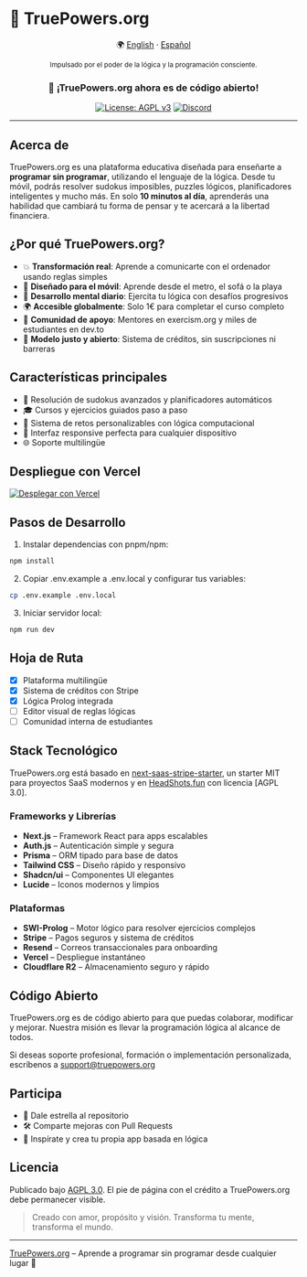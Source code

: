 # 🧠 TruePowers.org

<div align="center">

🌍 [English](README.md) · [Español](README.es.md)

<sup>Impulsado por el poder de la lógica y la programación consciente.</sup>

### 🎉 ¡TruePowers.org ahora es de código abierto!

[![License: AGPL v3](https://img.shields.io/badge/License-AGPL%20v3-blue.svg)](https://www.gnu.org/licenses/agpl-3.0)
[![Discord](https://img.shields.io/discord/1261197667053207608?color=7289da&label=Discord&logo=discord&logoColor=ffffff)](https://discord.gg/vdqwAcp7mf)

</div>

---

## Acerca de

TruePowers.org es una plataforma educativa diseñada para enseñarte a **programar sin programar**, utilizando el lenguaje de la lógica. Desde tu móvil, podrás resolver sudokus imposibles, puzzles lógicos, planificadores inteligentes y mucho más. En solo **10 minutos al día**, aprenderás una habilidad que cambiará tu forma de pensar y te acercará a la libertad financiera.

## ¿Por qué TruePowers.org?

- 💥 **Transformación real**: Aprende a comunicarte con el ordenador usando reglas simples
- 📱 **Diseñado para el móvil**: Aprende desde el metro, el sofá o la playa
- 🧠 **Desarrollo mental diario**: Ejercita tu lógica con desafíos progresivos
- 🌍 **Accesible globalmente**: Solo 1€ para completar el curso completo
- 🤝 **Comunidad de apoyo**: Mentores en exercism.org y miles de estudiantes en dev.to
- 🌈 **Modelo justo y abierto**: Sistema de créditos, sin suscripciones ni barreras

## Características principales

- 🧩 Resolución de sudokus avanzados y planificadores automáticos
- 🎓 Cursos y ejercicios guiados paso a paso
- 🧠 Sistema de retos personalizables con lógica computacional
- 📱 Interfaz responsive perfecta para cualquier dispositivo
- 🌐 Soporte multilingüe

## Despliegue con Vercel

[![Desplegar con Vercel](https://vercel.com/button)](https://vercel.com/new/clone?repository-url=https%3A%2F%2Fgithub.com%2Fjcarpio%2Fprolog-dream)

## Pasos de Desarrollo

1. Instalar dependencias con pnpm/npm:
```bash
npm install
```
2. Copiar .env.example a .env.local y configurar tus variables:
```bash
cp .env.example .env.local
```
3. Iniciar servidor local:
```bash
npm run dev
```

## Hoja de Ruta

- [x] Plataforma multilingüe
- [x] Sistema de créditos con Stripe
- [x] Lógica Prolog integrada
- [ ] Editor visual de reglas lógicas
- [ ] Comunidad interna de estudiantes

## Stack Tecnológico

TruePowers.org está basado en [next-saas-stripe-starter](https://github.com/mickasmt/next-saas-stripe-starter), un starter MIT para proyectos SaaS modernos y en [HeadShots.fun](https://github.com/UllrAI/HeadShots.fun) con licencia [AGPL 3.0].

### Frameworks y Librerías
- **Next.js** – Framework React para apps escalables
- **Auth.js** – Autenticación simple y segura
- **Prisma** – ORM tipado para base de datos
- **Tailwind CSS** – Diseño rápido y responsivo
- **Shadcn/ui** – Componentes UI elegantes
- **Lucide** – Iconos modernos y limpios

### Plataformas
- **SWI-Prolog** – Motor lógico para resolver ejercicios complejos
- **Stripe** – Pagos seguros y sistema de créditos
- **Resend** – Correos transaccionales para onboarding
- **Vercel** – Despliegue instantáneo
- **Cloudflare R2** – Almacenamiento seguro y rápido

## Código Abierto

TruePowers.org es de código abierto para que puedas colaborar, modificar y mejorar. Nuestra misión es llevar la programación lógica al alcance de todos.

Si deseas soporte profesional, formación o implementación personalizada, escríbenos a support@truepowers.org

## Participa

- 🌟 Dale estrella al repositorio
- 🛠️ Comparte mejoras con Pull Requests
- 🧠 Inspírate y crea tu propia app basada en lógica

## Licencia

Publicado bajo [AGPL 3.0](./LICENSE.md). El pie de página con el crédito a TruePowers.org debe permanecer visible.

> Creado con amor, propósito y visión. Transforma tu mente, transforma el mundo.

---

[TruePowers.org](https://truepowers.org) – Aprende a programar sin programar desde cualquier lugar 🚀


